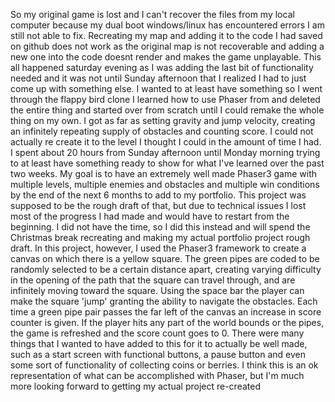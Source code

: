 So my original game is lost and I can't recover the files from my local computer because my dual boot windows/linux has encountered errors I am still not able to fix. Recreating my map and adding it to the code I had saved on github does not work as the original map is not recoverable and adding a new one into the code doesnt render and makes the game unplayable. This all happened saturday evening as I was adding the last bit of functionality needed and it was not until Sunday afternoon that I realized I had to just come up with something else. I wanted to at least have something so I went through the flappy bird clone I learned how to use Phaser from and deleted the entire thing and started over from scratch until I could remake the whole thing on my own. I got as far as setting gravity and jump velocity, creating an infinitely repeating supply of obstacles and counting score. I could not actually re create it to the level I thought I could in the amount of time I had. I spent about 20 hours from Sunday afternoon until Monday morning trying to at least have something ready to show for what I've learned over the past two weeks. My goal is to have an extremely well made Phaser3 game with multiple levels, multiple enemies and obstacles and multiple win conditions by the end of the next 6 months to add to my portfolio. This project was supposed to be the rough draft of that, but due to technical issues I lost most of the progress I had made and would have to restart from the beginning. I did not have the time, so I did this instead and will spend the Christmas break recreating and making my actual portfolio project rough draft. 
In this project, however, I used the Phaser3 framework to create a canvas on which there is a yellow square. The green pipes are coded to be randomly selected to be a certain distance apart, creating varying difficulty in the opening of the path that the square can travel through, and are infinitely moving toward the square. Using the space bar the player can make the square 'jump' granting the ability to navigate the obstacles. Each time a green pipe pair passes the far left of the canvas an increase in score counter is given. If the player hits any part of the world bounds or the pipes, the game is refreshed and the score count goes to 0. There were many things that I wanted to have added to this for it to actually be well made, such as a start screen with functional buttons, a pause button and even some sort of functionality of collecting coins or berries. I think this is an ok representation of what can be accomplished with Phaser, but I'm much more looking forward to getting my actual project re-created 